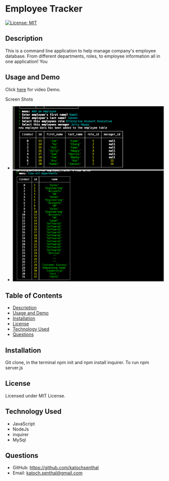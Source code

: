 # Employee Tracker

[![License: MIT](https://img.shields.io/badge/License-MIT-yellow.svg)](https://opensource.org/licenses/MIT)

## Description

This is a command line application to help manage company's employee database. From different departments, roles, to employee information all in one application! You

## Usage and Demo

Click [here](https://drive.google.com/file/d/1Qh0W9LmmvQRHwqZN5xHCOU2-z52WzBZK/view) for video Demo.

Screen Shots

- ![Alt text](assets/images/1.png)
- ![Alt text](assets/images/2.png)

## Table of Contents

- [Description](#description)
- [Usage and Demo](#usage-and-demo)
- [Installation](#installation)
- [License](#license)
- [Technology Used](#technology-used)
- [Questions](#questions)

## Installation

Git clone, in the terminal npm init and npm install inquirer. To run npm server.js

## License

Licensed under MIT License.

## Technology Used

- JavaScript
- NodeJs
- inquirer
- MySql

## Questions

- GitHub: https://github.com/katochsenthal
- Email: katoch.senthal@gmail.com
